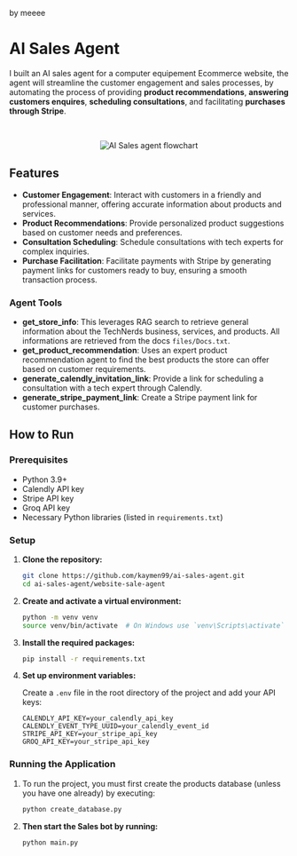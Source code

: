 by meeee
<!--
Title: AI Sales Agent for Computer Equipment Ecommerce | Automated Customer Engagement & Sales
Description: Enhance your computer equipment Ecommerce with an AI sales agent. Automate customer engagement, product recommendations, consultation scheduling, and Stripe payment facilitation.
Keywords: AI Sales Agent, Ecommerce, Customer Support and assistance, Product Recommendations, Consultation Scheduling, Stripe Payments, AI Automated Sales, Python, AI Agents, AI Tools, Calendly Integration.
Author: kaymen99
-->

<meta name="title" content="AI Sales Agent for Computer Equipment Ecommerce Store | AI Automated Customer Sales">
<meta name="description" content="Enhance your Ecommerce store with an AI sales agent. Automate customer assistance and support, product recommendations, Calendly consultation scheduling, and Stripe payment facilitation.">
<meta name="keywords" content="AI Sales Agent, Ecommerce, Customer Support and assistance, Product Recommendations, Consultation Scheduling, Stripe Payments, AI Automated Sales, Python, AI Agents, AI Tools, Calendly Integration">
<meta name="author" content="kaymen99">

# AI Sales Agent

I built an AI sales agent for a computer equipement Ecommerce website, the agent will streamline the customer engagement and sales processes, by automating the process of providing **product recommendations**, **answering customers enquires**, **scheduling consultations**, and facilitating **purchases through Stripe**.

<br/>
<p align="center">
  <img src="https://github.com/user-attachments/assets/c59e4b71-fd5f-4713-9097-0c076e54afa2" alt="AI Sales agent flowchart">
</p>

## Features

- **Customer Engagement**: Interact with customers in a friendly and professional manner, offering accurate information about products and services.
- **Product Recommendations**: Provide personalized product suggestions based on customer needs and preferences.
- **Consultation Scheduling**: Schedule consultations with tech experts for complex inquiries.
- **Purchase Facilitation**: Facilitate payments with Stripe by generating payment links for customers ready to buy, ensuring a smooth transaction process.

### Agent Tools

- **get_store_info**: This leverages RAG search to retrieve general information about the TechNerds business, services, and products. All informations are retrieved from the docs `files/Docs.txt`.
- **get_product_recommendation**: Uses an expert product recommendation agent to find the best products the store can offer based on customer requirements.
- **generate_calendly_invitation_link**: Provide a link for scheduling a consultation with a tech expert through Calendly.
- **generate_stripe_payment_link**: Create a Stripe payment link for customer purchases.

## How to Run

### Prerequisites

- Python 3.9+
- Calendly API key
- Stripe API key
- Groq API key
- Necessary Python libraries (listed in `requirements.txt`)

### Setup

1. **Clone the repository:**

   ```sh
   git clone https://github.com/kaymen99/ai-sales-agent.git
   cd ai-sales-agent/website-sale-agent
   ```

2. **Create and activate a virtual environment:**

   ```sh
   python -m venv venv
   source venv/bin/activate  # On Windows use `venv\Scripts\activate`
   ```

3. **Install the required packages:**

   ```sh
   pip install -r requirements.txt
   ```

4. **Set up environment variables:**

   Create a `.env` file in the root directory of the project and add your API keys:

   ```env
   CALENDLY_API_KEY=your_calendly_api_key
   CALENDLY_EVENT_TYPE_UUID=your_calendly_event_id
   STRIPE_API_KEY=your_stripe_api_key
   GROQ_API_KEY=your_stripe_api_key
   ```

### Running the Application

1. To run the project, you must first create the products database (unless you have one already) by executing:

   ```sh
   python create_database.py
   ```

2. **Then start the Sales bot by running:**

   ```sh
   python main.py
   ```


